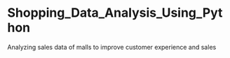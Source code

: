 # Shopping_Data_Analysis_Using_Python
Analyzing sales data of malls to improve customer experience and sales
